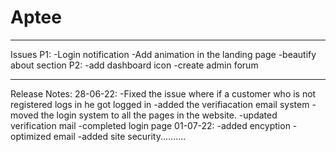 # Aptee
**********************************************************************************************************
Issues
P1:
-Login notification
-Add animation in the landing page
-beautify about section
P2:
-add dashboard icon
-create admin forum

**********************************************************************************************************
Release Notes:
28-06-22: 
-Fixed the issue where if a customer who is not registered logs in he got logged in
-added the verifiacation email system
-moved the login system to all the pages in the website.
-updated verification mail
-completed login page
01-07-22:
-added encyption
-optimized email
-added site security..........
